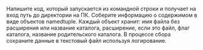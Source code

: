 Напишите код, который запускается из командной строки и получает на вход путь до директории на ПК.
Соберите информацию о содержимом в виде объектов namedtuple.
Каждый объект хранит:
 имя файла без расширения или название каталога,
 расширение, если это файл,
 флаг каталога,
 название родительского каталога.
В процессе сбора сохраните данные в текстовый файл используя логирование.
